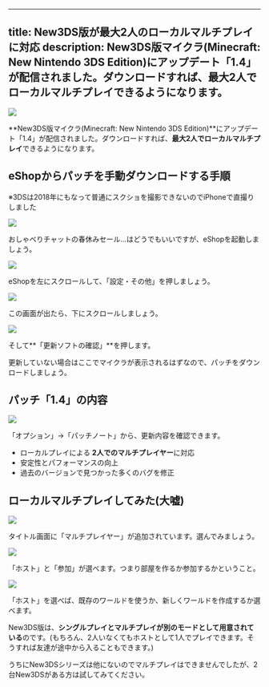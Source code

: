 
---
title: New3DS版が最大2人のローカルマルチプレイに対応
description: New3DS版マイクラ(Minecraft: New Nintendo 3DS Edition)にアップデート「1.4」が配信されました。ダウンロードすれば、最大2人でローカルマルチプレイできるようになります。
---

![](https://cdn-ak.f.st-hatena.com/images/fotolife/s/sasigume/20210208/20210208101739.png)

**New3DS版マイクラ(Minecraft: New Nintendo 3DS Edition)**にアップデート「1.4」が配信されました。ダウンロードすれば、**最大2人でローカルマルチプレイ**できるようになります。

## eShopからパッチを手動ダウンロードする手順

※3DSは2018年にもなって普通にスクショを撮影できないのでiPhoneで直撮りしました

![](https://cdn-ak.f.st-hatena.com/images/fotolife/s/sasigume/20210208/20210208122924.jpg)

おしゃべりチャットの春休みセール…はどうでもいいですが、eShopを起動しましょう。

![](https://cdn-ak.f.st-hatena.com/images/fotolife/s/sasigume/20210208/20210208103710.jpg)

eShopを左にスクロールして、「設定・その他」を押しましょう。

![](https://cdn-ak.f.st-hatena.com/images/fotolife/s/sasigume/20210208/20210208103354.jpg)

この画面が出たら、下にスクロールしましょう。

![](https://cdn-ak.f.st-hatena.com/images/fotolife/s/sasigume/20210208/20210208110046.jpg)

そして**「更新ソフトの確認」**を押します。

更新していない場合はここでマイクラが表示されるはずなので、パッチをダウンロードしましょう。

## パッチ「1.4」の内容

![](https://cdn-ak.f.st-hatena.com/images/fotolife/s/sasigume/20210208/20210208104042.jpg)

「オプション」→「パッチノート」から、更新内容を確認できます。

*   ローカルプレイによる **2人でのマルチプレイヤー**に対応
*   安定性とパフォーマンスの向上
*   過去のバージョンで見つかった多くのバグを修正

## ローカルマルチプレイしてみた(大嘘)

![](https://cdn-ak.f.st-hatena.com/images/fotolife/s/sasigume/20210208/20210208124221.jpg)

タイトル画面に「マルチプレイヤー」が追加されています。選んでみましょう。

![](https://cdn-ak.f.st-hatena.com/images/fotolife/s/sasigume/20210208/20210208103420.jpg)

「ホスト」と「参加」が選べます。つまり部屋を作るか参加するかということ。

![](https://cdn-ak.f.st-hatena.com/images/fotolife/s/sasigume/20210208/20210208103553.jpg)

「ホスト」を選べば、既存のワールドを使うか、新しくワールドを作成するか選べます。

New3DS版は、**シングルプレイとマルチプレイが別のモードとして用意されている**のです。(もちろん、2人いなくてもホストとして1人でプレイできます。そうすれば友達が途中から入ることもできます。)

うちにNew3DSシリーズは他にないのでマルチプレイはできませんでしたが、2台New3DSがある方は試してみてください。
